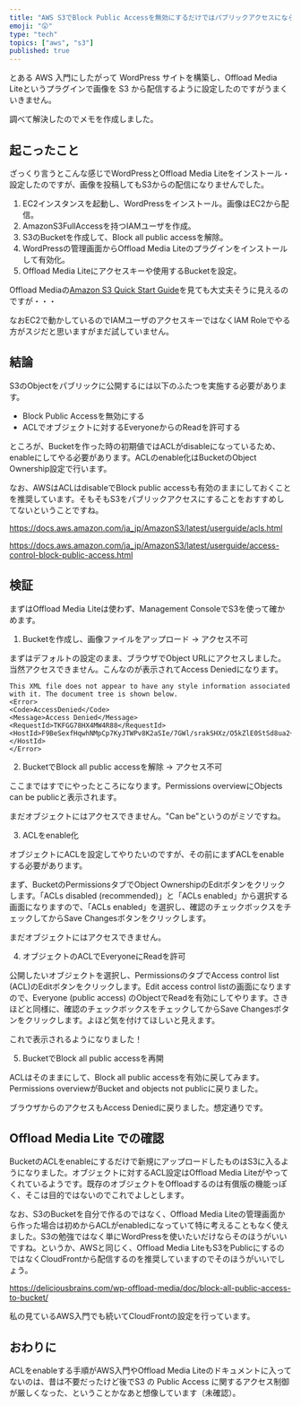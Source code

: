 ```yaml
---
title: "AWS S3でBlock Public Accessを無効にするだけではパブリックアクセスにならない"
emoji: "😲"
type: "tech"
topics: ["aws", "s3"]
published: true
---
```


とある AWS 入門にしたがって WordPress サイトを構築し、Offload Media Liteというプラグインで画像を S3 から配信するように設定したのですがうまくいきません。

調べて解決したのでメモを作成しました。

## 起こったこと

ざっくり言うとこんな感じでWordPressとOffload Media Liteをインストール・設定したのですが、画像を投稿してもS3からの配信になりませんでした。

1. EC2インスタンスを起動し、WordPressをインストール。画像はEC2から配信。
1. AmazonS3FullAccessを持つIAMユーザを作成。
1. S3のBucketを作成して、Block all public accessを解除。
1. WordPressの管理画面からOffload Media Liteのプラグインをインストールして有効化。
1. Offload Media Liteにアクセスキーや使用するBucketを設定。

Offload Mediaの[Amazon S3 Quick Start Guide](https://deliciousbrains.com/wp-offload-media/doc/amazon-s3-quick-start-guide/#offload-existing)を見ても大丈夫そうに見えるのですが・・・

なおEC2で動かしているのでIAMユーザのアクセスキーではなくIAM Roleでやる方がスジだと思いますがまだ試していません。

## 結論

S3のObjectをパブリックに公開するには以下のふたつを実施する必要があります。

* Block Public Accessを無効にする
* ACLでオブジェクトに対するEveryoneからのReadを許可する

ところが、Bucketを作った時の初期値ではACLがdisableになっているため、enableにしてやる必要があります。ACLのenable化はBucketのObject Ownership設定で行います。

なお、AWSはACLはdisableでBlock public accessも有効のままにしておくことを推奨しています。そもそもS3をパブリックアクセスにすることをおすすめしてないということですね。

https://docs.aws.amazon.com/ja_jp/AmazonS3/latest/userguide/acls.html

https://docs.aws.amazon.com/ja_jp/AmazonS3/latest/userguide/access-control-block-public-access.html

## 検証

まずはOffload Media Liteは使わず、Management ConsoleでS3を使って確かめます。

1. Bucketを作成し、画像ファイルをアップロード → アクセス不可

まずはデフォルトの設定のまま、ブラウザでObject URLにアクセスしました。当然アクセスできません。こんなのが表示されてAccess Deniedになります。

```
This XML file does not appear to have any style information associated with it. The document tree is shown below.
<Error>
<Code>AccessDenied</Code>
<Message>Access Denied</Message>
<RequestId>TKFGG78HX4MW4R88</RequestId>
<HostId>F9BeSexfHqwhNMpCp7KyJTWPv8K2aSIe/7GWl/srakSHXz/O5kZlE0StSd8ua2+HnU0XSqYZnyk=</HostId>
</Error>
```

2. BucketでBlock all public accessを解除 → アクセス不可

ここまではすでにやったところになります。Permissions overviewにObjects can be publicと表示されます。

まだオブジェクトにはアクセスできません。"Can be"というのがミソですね。

3. ACLをenable化

オブジェクトにACLを設定してやりたいのですが、その前にまずACLをenableする必要があります。

まず、BucketのPermissionsタブでObject OwnershipのEditボタンをクリックします。「ACLs disabled (recommended)」と「ACLs enabled」から選択する画面になりますので、「ACLs enabled」を選択し、確認のチェックボックスをチェックしてからSave Changesボタンをクリックします。

まだオブジェクトにはアクセスできません。

4. オブジェクトのACLでEveryoneにReadを許可

公開したいオブジェクトを選択し、PermissionsのタブでAccess control list (ACL)のEditボタンをクリックします。Edit access control listの画面になりますので、Everyone (public access) のObjectでReadを有効にしてやります。さきほどと同様に、確認のチェックボックスをチェックしてからSave Changesボタンをクリックします。よほど気を付けてほしいと見えます。

これで表示されるようになりました！

5. BucketでBlock all public accessを再開

ACLはそのままにして、Block all public accessを有効に戻してみます。Permissions overviewがBucket and objects not publicに戻りました。

ブラウザからのアクセスもAccess Deniedに戻りました。想定通りです。

## Offload Media Lite での確認

BucketのACLをenableにするだけで新規にアップロードしたものはS3に入るようになりました。オブジェクトに対するACL設定はOffload Media Liteがやってくれているようです。既存のオブジェクトをOffloadするのは有償版の機能っぽく、そこは目的ではないのでこれでよしとします。

なお、S3のBucketを自分で作るのではなく、Offload Media Liteの管理画面から作った場合は初めからACLがenabledになっていて特に考えることもなく使えました。S3の勉強ではなく単にWordPressを使いたいだけならそのほうがいいですね。というか、AWSと同じく、Offload Media LiteもS3をPublicにするのではなくCloudFrontから配信するのを推奨していますのでそのほうがいいでしょう。

https://deliciousbrains.com/wp-offload-media/doc/block-all-public-access-to-bucket/

私の見ているAWS入門でも続いてCloudFrontの設定を行っています。

## おわりに

ACLをenableする手順がAWS入門やOffload Media Liteのドキュメントに入ってないのは、昔は不要だったけど後でS3 の Public Access に関するアクセス制御が厳しくなった、ということかなあと想像しています（未確認）。
